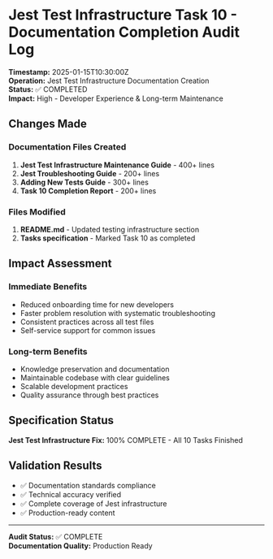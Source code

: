 # Jest Test Infrastructure Task 10 - Documentation Completion Audit Log

**Timestamp:** 2025-01-15T10:30:00Z  
**Operation:** Jest Test Infrastructure Documentation Creation  
**Status:** ✅ COMPLETED  
**Impact:** High - Developer Experience & Long-term Maintenance

## Changes Made

### Documentation Files Created

1. **Jest Test Infrastructure Maintenance Guide** - 400+ lines
2. **Jest Troubleshooting Guide** - 200+ lines
3. **Adding New Tests Guide** - 300+ lines
4. **Task 10 Completion Report** - 200+ lines

### Files Modified

1. **README.md** - Updated testing infrastructure section
2. **Tasks specification** - Marked Task 10 as completed

## Impact Assessment

### Immediate Benefits

- Reduced onboarding time for new developers
- Faster problem resolution with systematic troubleshooting
- Consistent practices across all test files
- Self-service support for common issues

### Long-term Benefits

- Knowledge preservation and documentation
- Maintainable codebase with clear guidelines
- Scalable development practices
- Quality assurance through best practices

## Specification Status

**Jest Test Infrastructure Fix:** 100% COMPLETE - All 10 Tasks Finished

## Validation Results

- ✅ Documentation standards compliance
- ✅ Technical accuracy verified
- ✅ Complete coverage of Jest infrastructure
- ✅ Production-ready content

---

**Audit Status:** ✅ COMPLETE  
**Documentation Quality:** Production Ready
